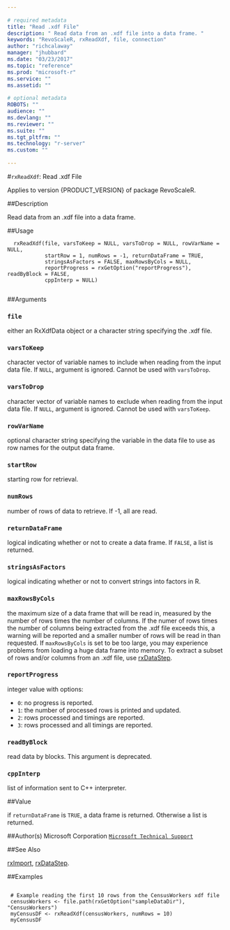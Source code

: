 ```yaml
--- 
 
# required metadata 
title: "Read .xdf File" 
description: " Read data from an .xdf file into a data frame. " 
keywords: "RevoScaleR, rxReadXdf, file, connection" 
author: "richcalaway" 
manager: "jhubbard" 
ms.date: "03/23/2017" 
ms.topic: "reference" 
ms.prod: "microsoft-r" 
ms.service: "" 
ms.assetid: "" 
 
# optional metadata 
ROBOTS: "" 
audience: "" 
ms.devlang: "" 
ms.reviewer: "" 
ms.suite: "" 
ms.tgt_pltfrm: "" 
ms.technology: "r-server" 
ms.custom: "" 
 
--- 
```

 
 
 #`rxReadXdf`: Read .xdf File

 Applies to version {PRODUCT_VERSION} of package RevoScaleR.
 
 ##Description
 
Read data from an .xdf file into a data frame.
 
 
 ##Usage

```   
  rxReadXdf(file, varsToKeep = NULL, varsToDrop = NULL, rowVarName = NULL,
            startRow = 1, numRows = -1, returnDataFrame = TRUE,
            stringsAsFactors = FALSE, maxRowsByCols = NULL,
            reportProgress = rxGetOption("reportProgress"), readByBlock = FALSE,
            cppInterp = NULL) 
 
```
 
 ##Arguments

   
    
 ### `file`
 either an RxXdfData object or a character string specifying the .xdf file. 
  
  
    
 ### `varsToKeep`
 character vector of variable names to include when reading from the input data file. If `NULL`, argument is ignored. Cannot be used with `varsToDrop`. 
  
  
    
 ### `varsToDrop`
 character vector of variable names to exclude when reading from the input data file. If `NULL`, argument is ignored. Cannot be used with `varsToKeep`. 
  
  
    
 ### `rowVarName`
 optional character string specifying the variable in the data file to use as row names for the output data frame. 
  
  
    
 ### `startRow`
 starting row for retrieval. 
  
  
    
 ### `numRows`
 number of rows of data to retrieve. If -1, all are read. 
  
  
    
 ### `returnDataFrame`
 logical indicating whether or not to create a data frame. If `FALSE`, a list is returned. 
  
  
    
 ### `stringsAsFactors`
 logical indicating whether or not to convert strings into factors in R. 
  
  
    
 ### `maxRowsByCols`
 the maximum size of a data frame that will be read in, measured by the number of rows times the number of columns. If the numer of rows times the number of columns being extracted from the .xdf file exceeds this, a warning will be reported and a smaller number of rows will be read in than requested. If `maxRowsByCols` is set to be too large, you may experience problems  from loading a huge data frame into memory. To extract a subset of rows  and/or columns from an .xdf file, use [rxDataStep](rxDataStep.md). 
  
  
    
 ### `reportProgress`
 integer value with options:  
*   `0`: no progress is reported. 
*   `1`: the number of processed rows is printed and updated. 
*   `2`: rows processed and timings are reported. 
*   `3`: rows processed and all timings are reported. 
  
  
  
    
 ### `readByBlock`
 read data by blocks. This argument is deprecated. 
  
  
    
 ### `cppInterp`
 list of information sent to C++ interpreter. 
  
 
 
 ##Value
 
if `returnDataFrame` is `TRUE`, a data frame is returned. Otherwise
a list is returned.
 
 ##Author(s)
 Microsoft Corporation [`Microsoft Technical Support`](https://go.microsoft.com/fwlink/?LinkID=698556&clcid=0x409)
 
 
 ##See Also
 
[rxImport](rxImport.md),
[rxDataStep](rxDataStep.md).
   
 ##Examples

 ```
   
  # Example reading the first 10 rows from the CensusWorkers xdf file
  censusWorkers <- file.path(rxGetOption("sampleDataDir"), "CensusWorkers")
  myCensusDF <- rxReadXdf(censusWorkers, numRows = 10)
  myCensusDF
 
```
 
 
 
